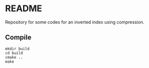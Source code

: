 # README #

Repository for some codes for an inverted index using compression.


Compile
-------------------
```
mkdir build
cd build
cmake ..
make
```





